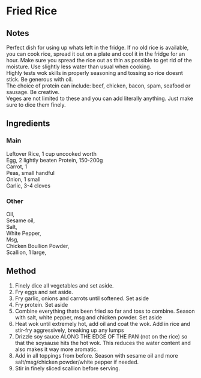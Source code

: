 # Fried Rice

## Notes
Perfect dish for using up whats left in the fridge. If no old rice is available, you can cook rice, spread it out on a plate and cool it in the fridge for an hour. Make sure you spread the rice out as thin as possible to get rid of the moisture. Use slightly less water than usual when cooking.   
Highly tests wok skills in properly seasoning and tossing so rice doesnt stick. Be generous with oil.  
The choice of protein can include: beef, chicken, bacon, spam, seafood or sausage. Be creative.  
Veges are not limited to these and you can add literally anything. Just make sure to dice them finely.  

## Ingredients
### Main
Leftover Rice,   1 cup uncooked worth  
Egg,    2 lightly beaten
Protein,    150-200g  
Carrot,     1  
Peas,   small handful  
Onion,  1 small  
Garlic,     3-4 cloves

### Other
Oil,  
Sesame oil,  
Salt,  
White Pepper,  
Msg,  
Chicken Boullion Powder,  
Scallion, 1 large,  

## Method
1. Finely dice all vegetables and set aside.
2. Fry eggs and set aside.
3. Fry garlic, onions and carrots until softened. Set aside
4. Fry protein. Set aside
5. Combine everything thats been fried so far and toss to combine. Season with salt, white pepper, msg and chicken powder. Set aside
6. Heat wok until extremely hot, add oil and coat the wok. Add in rice and stir-fry aggressively, breaking up any lumps
7. Drizzle soy sauce ALONG THE EDGE OF THE PAN (not on the rice) so that the soysause hits the hot wok. This reduces the water content and also makes it way more aromatic.
8. Add in all toppings from before. Season with sesame oil and more salt/msg/chicken powder/white pepper if needed.
9. Stir in finely sliced scallion before serving. 